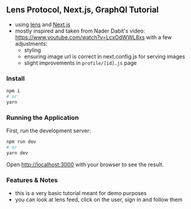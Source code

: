 ## Lens Protocol, Next.js, GraphQl Tutorial

- using [lens](lens.xyz) and [Next.js](https://nextjs.org/)
- mostly inspired and taken from Nader Dabit's video: https://www.youtube.com/watch?v=LcxOdWWL8xs with a few adjustments:
    - styling
    - ensuring image url is correct in next.config.js for serving images
    - slight improvements in `profile/[id].js` page

### Install
```bash
npm i
# or
yarn
```

### Running the Application

First, run the development server:

```bash
npm run dev
# or
yarn dev
```

Open [http://localhost:3000](http://localhost:3000) with your browser to see the result.

### Features & Notes

- this is a very basic tutorial meant for demo purposes
- you can look at lens feed, click on the user, sign in and follow them